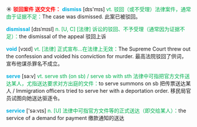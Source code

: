 ☀ <font color="red">**驳回案件 送交文件：**</font>
<font color="sky blue">**dismiss**</font> [dɪs'mɪs] 
<font color="#00b050">vt. 驳回（或不受理）法律案件，通常由于证据不足：</font>The case was dismissed. 此案已被驳回。
           
<font color="sky blue">**dismissal**</font> [dɪsˈmɪsl]
<font color="#00b050">n. [U, C] [法律] 诉讼的驳回、不予受理（通常因为证据不足）：</font>the dismissal of the appeal 驳回上诉
           
<font color="sky blue">**void**</font> [vɔɪd]
<font color="#00b050">vt. [法律] 正式宣布…在法律上无效：</font>The Supreme Court threw out the confession and voided his conviction for murder. 最高法院驳回了供词，宣布他谋杀罪名不成立。

<font color="sky blue">**serve**</font> [sə:v] 
<font color="#00b050">vt. serve sth (on sb) / serve sb with sth 法律中可指把官方文件送达某人，尤指送达要求对方出庭的文件：</font>to serve summons on sb 把传票送达某人 / Immigration officers tried to serve her with a deportation order. 移民局官员试图向她送达驱逐令。

<font color="sky blue">**service**</font> ['sə:vɪs] 
<font color="#00b050">n. [U] 法律中可指官方文件等的正式送达（即交给某人）：</font>the service of a demand for payment 缴款通知的送达


